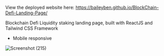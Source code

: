 View the deployed website here: https://baileyben.github.io/BlockChain-Defi-Landing-Page/

Blockchain Defi Liquidity staking landing page, built with ReactJS and Tailwind CSS Framework
* Mobile responsive

![Screenshot (215)](https://user-images.githubusercontent.com/114370453/194823784-613922fd-f0a6-4ed3-bd66-c664655f8003.png)
